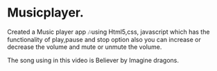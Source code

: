 # Musicplayer. 



Created a Music player app 🎶using Html5,css, javascript which has the functionality of play,pause and stop option also you  can increase or decrease the volume  and mute or unmute the volume. 

The song using in this video is Believer by Imagine dragons.
